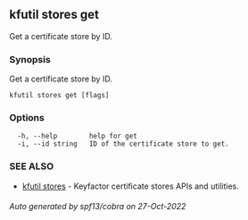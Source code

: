 ## kfutil stores get

Get a certificate store by ID.

### Synopsis

Get a certificate store by ID.

```
kfutil stores get [flags]
```

### Options

```
  -h, --help        help for get
  -i, --id string   ID of the certificate store to get.
```

### SEE ALSO

* [kfutil stores](kfutil_stores.md)	 - Keyfactor certificate stores APIs and utilities.

###### Auto generated by spf13/cobra on 27-Oct-2022
